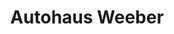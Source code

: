 ---
title: "Autohaus Weeber"
url: /herrenberg/autohaus-weeber-raistinger-strasse/
shop: Autohaus
---